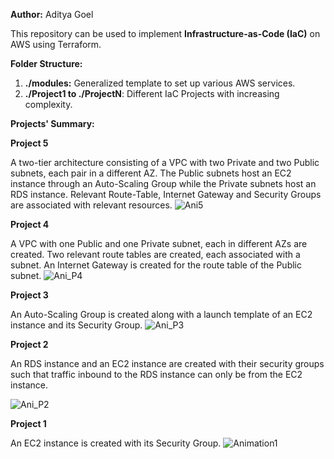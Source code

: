 **Author:** Aditya Goel 

This repository can be used to implement **Infrastructure-as-Code (IaC)** on AWS using Terraform.

**Folder Structure:**
1. **./modules:** Generalized template to set up various AWS services.
2. **./Project1 to ./ProjectN**: Different IaC Projects with increasing complexity.

**Projects' Summary:**

**Project 5**

A two-tier architecture consisting of a VPC with two Private and two Public subnets, each pair in a different AZ. The Public subnets host an EC2 instance through an Auto-Scaling Group while the Private subnets host an RDS instance. Relevant Route-Table, Internet Gateway and Security Groups are associated with relevant resources.
![Ani5](https://github.com/adityagoel-mata/Terraform-AWS-Configs/assets/50823187/94beb9a9-f8d7-4cc5-9f8f-dc5099d78228)


**Project 4**

A VPC with one Public and one Private subnet, each in different AZs are created. Two relevant route tables are created, each associated with a subnet. An Internet Gateway is created for the route table of the Public subnet.
![Ani_P4](https://github.com/adityagoel-mata/Terraform-AWS-Configs/assets/50823187/f8c73079-35c7-434a-beac-2115c636773e)


**Project 3**

An Auto-Scaling Group is created along with a launch template of an EC2 instance and its Security Group.
![Ani_P3](https://github.com/adityagoel-mata/Terraform-AWS-Configs/assets/50823187/67ae6e7c-b128-487d-8161-0784be829eb2)



**Project 2**

An RDS instance and an EC2 instance are created with their security groups such that traffic inbound to the RDS instance can only be from the EC2 instance.

![Ani_P2](https://github.com/adityagoel-mata/Terraform-AWS-Configs/assets/50823187/e8248c23-356d-4275-b661-a346d4486f8e)



**Project 1**

An EC2 instance is created with its Security Group.
![Animation1](https://github.com/adityagoel-mata/Terraform-AWS-Configs/assets/50823187/f2e35cc0-04a1-4b83-add4-1ff1bbc809d7)

